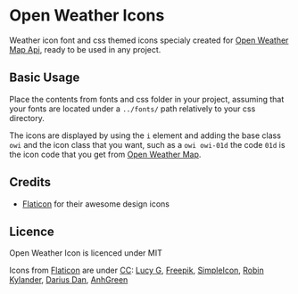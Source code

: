 # Open Weather Icons

Weather icon font and css themed icons specialy created for [Open Weather Map Api](https://openweathermap.org/api), ready to be used in any project.


## Basic Usage
Place the contents from fonts and css folder in your
project, assuming that your fonts are located under a
`../fonts/` path relatively to your css directory.

The icons are displayed by using the `i` element and adding the base class `owi` and the icon class that you want, such as a `owi owi-01d`
the code `01d` is the icon code that you get from [Open Weather Map](https://openweathermap.org/api).

## Credits

- [Flaticon](https://www.flaticon.com) for their awesome design icons

## Licence
Open Weather Icon is licenced under MIT

Icons from [Flaticon](https://www.flaticon.com) are under [CC](http://creativecommons.org/licenses/by/3.0/): 
<a data-file="011-01d" href="http://www.flaticon.com/authors/lucy-g">Lucy G</a>, <a data-file="001-50x" href="http://www.freepik.com">Freepik</a>, <a data-file="007-03d" href="http://www.flaticon.com/authors/simpleicon">SimpleIcon</a>, <a data-file="005-10n" href="http://www.flaticon.com/authors/robin-kylander">Robin Kylander</a>, <a data-file="003-11x" href="http://www.flaticon.com/authors/darius-dan">Darius Dan</a>, <a data-file="002-13x" href="http://www.flaticon.com/authors/anhgreen">AnhGreen</a></p>  
     
